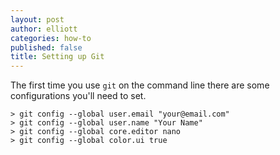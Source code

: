```yaml
---
layout: post
author: elliott
categories: how-to
published: false
title: Setting up Git
---
```


The first time you use `git` on the command line there are some configurations you'll need to set.

```
> git config --global user.email "your@email.com"
> git config --global user.name "Your Name"
> git config --global core.editor nano
> git config --global color.ui true
```

